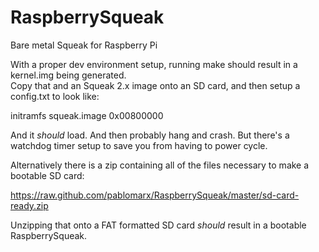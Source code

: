 RaspberrySqueak
===============

Bare metal Squeak for Raspberry Pi


With a proper dev environment setup, running make should result in a kernel.img being generated.  
Copy that and an Squeak 2.x image onto an SD card, and then setup a config.txt to look like:

initramfs squeak.image 0x00800000

And it *should* load.  And then probably hang and crash.  But there's a watchdog timer setup
to save you from having to power cycle. 

Alternatively there is a zip containing all of the files necessary to make a bootable SD
card:

https://raw.github.com/pablomarx/RaspberrySqueak/master/sd-card-ready.zip

Unzipping that onto a FAT formatted SD card *should* result in a bootable RaspberrySqueak.
